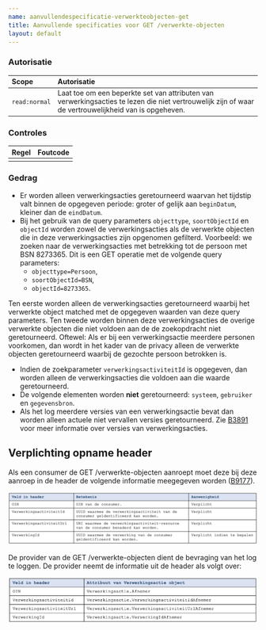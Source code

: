 ```yaml
---
name: aanvullendespecificatie-verwerkteobjecten-get
title: Aanvullende specificaties voor GET /verwerkte-objecten
layout: default
---
```


### Autorisatie

| Scope | Autorisatie | 
| :---- | :---- |
| `read:normal` | Laat toe om een beperkte set van attributen van verwerkingsacties te lezen die niet vertrouwelijk zijn of waar de vertrouwelijkheid van is opgeheven. 

### Controles

| Regel | Foutcode |
| :---- | :---- |
|  |  |

### Gedrag

* Er worden alleen verwerkingsacties geretourneerd waarvan het tijdstip valt binnen de opgegeven periode: groter of gelijk aan `beginDatum`, kleiner dan de `eindDatum`.
* Bij het gebruik van de query parameters `objecttype`, `soortObjectId` en `objectId` worden zowel de verwerkingsacties als de verwerkte objecten die in deze verwerkingsacties zijn opgenomen gefilterd. Voorbeeld: we zoeken naar de verwerkingsacties met betrekking tot de persoon met BSN 8273365. Dit is een GET operatie met de volgende query parameters:
  - `objecttype=Persoon`,
  - `soortObjectId=BSN`,
  - `objectId=8273365`. 

Ten eerste worden alleen de verwerkingsacties geretourneerd waarbij het verwerkte object matched met de opgegeven waarden van deze query parameters. Ten tweede worden binnen deze verwerkingsacties de overige verwerkte objecten die niet voldoen aan de de  zoekopdracht niet geretourneerd. Oftewel: Als er bij een verwerkingsactie meerdere personen voorkomen, dan wordt in het kader van de privacy alleen de verwerkte objecten geretourneerd waarbij de gezochte persoon betrokken is.
* Indien de zoekparameter `verwerkingsactiviteitId` is opgegeven, dan worden alleen de verwerkingsacties die voldoen aan die waarde geretourneerd. 
* De volgende elementen worden **niet** geretourneerd: `systeem`, `gebruiker` en `gegevensbron`. 
* Als het log meerdere versies van een verwerkingsactie bevat dan worden alleen actuele niet vervallen versies geretourneerd. Zie [B3891](../achtergronddocumentatie/ontwerp/artefacten/3891.md) voor meer informatie over versies van verwerkingsacties.

## Verplichting opname header 
Als een consumer de GET /verwerkte-objecten aanroept moet deze bij deze aanroep in de header de volgende informatie meegegeven worden ([B9177](../achtergronddocumentatie/ontwerp/artefacten/9177.md)).

<img src="./_assets/api_1.png" alt="" width="700"/>

De provider van de GET /verwerkte-objecten dient de bevraging van het log te loggen. De provider neemt de informatie uit de header als volgt over:

<img src="./_assets/api_2.png" alt="" width="700"/>
